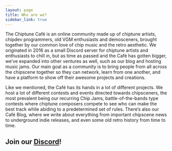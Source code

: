 ```yaml
---
layout: page
title: Who are we?
sidebar_link: true
---
```


[discord-invite]: https://discord.gg/dpHG83b "Chiptune Café Discord Server Invite"

The Chiptune Café is an online community made up of chiptune artists, chipdev programmers, old VGM enthusiasts and demosceners, brought together by our common love of chip music and the retro aesthetic. We originated in 2016 as a small Discord server for chiptune artists and enthusiasts to chill in, but as time as passed and the Café has gotten bigger, we’ve expanded into other ventures as well, such as our blog and hosting music jams. Our main goal as a community is to bring people from all across the chipscene together so they can network, learn from one another, and have a platform to show off their awesome projects and creations.

Like we mentioned, the Café has its hands in a lot of different projects. We host a lot of different contests and events directed towards chipsceners, the most prevalent being our recurring Chip Jams, battle-of-the-bands type contests where chiptune composers compete to see who can make the best track while abiding to a predetermined set of rules. There’s also our Café Blog, where we write about everything from important chipscene news to underground indie releases, and even some old retro history from time to time.

## Join our [Discord][discord-invite]!

